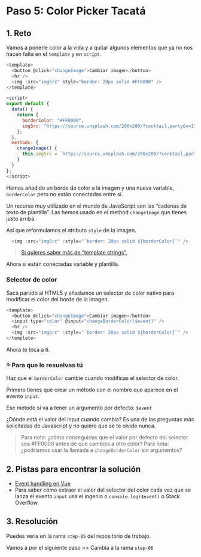 # Paso 5: Color Picker Tacatá

## 1. Reto

Vamos a ponerle color a la vida y a quitar algunos elementos que ya no nos hacen falta en el `template` y en `script`.

```js
<template>
  <button @click="changeImage">Cambiar imagen</button>
  <hr />
  <img :src="imgSrc" style="border: 20px solid #FF0000" />
</template>

<script>
export default {
  data() {
    return {
      borderColor: "#FF0000",
      imgSrc: "https://source.unsplash.com/200x200/?cocktail,party&v=1",
    };
  },
  methods: {
    changeImage() {
      this.imgSrc = `https://source.unsplash.com/200x200/?cocktail,party&v=${Math.floor(Math.random() * 300)}`;
    }
  }
};
</script>

```

Hemos añadido un borde de color a la imagen y una nueva variable, `borderColor` pero no están conectadas entre sí.


Un recurso muy utilizado en el mundo de JavaScript son las “cadenas de texto de plantilla”. Las hemos usado en el method `changeImage` que tienes justo arriba.

Así que reformulamos el atributo `style` de la imagen.

```js
  <img :src="imgSrc" :style="`border: 20px solid ${borderColor}`" />
```

> [Si quieres saber más de “template strings”.](https://developer.mozilla.org/es/docs/Web/JavaScript/Reference/Template_literals)
 
Ahora si están conectadas variable y plantilla.

### Selector de color

Saca partido al HTML5 y añadamos un selector de color nativo para modificar el color del borde de la imagen.

```js
<template>
  <button @click="changeImage">Cambiar imagen</button>
  <input type="color" @input="changeBorderColor($event)" />
  <hr />
  <img :src="imgSrc" :style="`border: 20px solid ${borderColor}`" />
</template>
```

Ahora te toca a ti.

### 💦 Para que lo resuelvas tú

Haz que el `borderColor` cambie cuando modificas el selector de color.

Primero tienes que crear un método con el nombre que aparece en el evento `input`.

Ese método si va a tener un argumento por defecto: `$event`

¿Dónde está el valor del input cuando cambia? Es una de las preguntas más solicitadas de Javascript y no quiero que se te olvide nunca.

> Para nota: ¿cómo conseguirías que el valor por defecto del selector sea #FF0000 antes de que cambies a otro color? 
> Para nota: ¿podríamos usar la llamada a `changeBorderColor` sin argumentos?


## 2. Pistas para encontrar la solución

- [Event handling en Vue](https://vuejs.org/guide/essentials/event-handling.html#method-handlers)
- Para saber cómo extraer el valor del selector del color cada vez que se lanza el evento `input` usa el ingenio o `console.log($event)` o Stack Overflow.

## 3. Resolución

Puedes verla en la rama `step-05` del repositorio de trabajo.

Vamos a por el siguiente paso \>\> Cambia a la rama `step-06`
